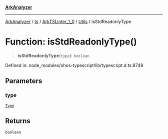 [**ArkAnalyzer**](../../../../../../../../README.md)

***

[ArkAnalyzer](../../../../../../../../globals.md) / [ts](../../../../../README.md) / [ArkTSLinter\_1\_0](../../../README.md) / [Utils](../README.md) / isStdReadonlyType

# Function: isStdReadonlyType()

> **isStdReadonlyType**(`type`): `boolean`

Defined in: node\_modules/ohos-typescript/lib/typescript.d.ts:8748

## Parameters

### type

[`Type`](../../../../../interfaces/Type.md)

## Returns

`boolean`

